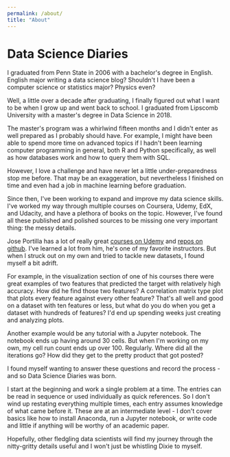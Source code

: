 ```yaml
---
permalink: /about/
title: "About"
---
```


# Data Science Diaries

I graduated from Penn State in 2006 with a bachelor's degree in English. English major writing a data science blog? Shouldn't I have been a computer science or statistics major? Physics even?

Well, a little over a decade after graduating, I finally figured out what I want to be when I grow up and went back to school. I graduated from Lipscomb University with a master's degree in Data Science in 2018.

The master's program was a whirlwind fifteen months and I didn't enter as well prepared as I probably should have. For example, I might have been able to spend more time on advanced topics if I hadn't been learning computer programming in general, both R and Python specifically, as well as how databases work and how to query them with SQL.

However, I love a challenge and have never let a little under-preparedness stop me before. That may be an exaggeration, but nevertheless I finished on time and even had a job in machine learning before graduation.

Since then, I've been working to expand and improve my data science skills. I've worked my way through multiple courses on Coursera, Udemy, EdX, and Udacity, and have a plethora of books on the topic. However, I've found all these published and polished sources to be missing one very important thing: the messy details.

Jose Portilla has a lot of really great [courses on Udemy](https://www.udemy.com/user/joseportilla/) and [repos on github](https://github.com/jmportilla). I've learned a lot from him, he's one of my favorite instructors. But when I struck out on my own and tried to tackle new datasets, I found myself a bit adrift.

For example, in the visualization section of one of his courses there were great examples of two features that predicted the target with relatively high accuracy. How did he find those two features? A correlation matrix type plot that plots every feature against every other feature? That's all well and good on a dataset with ten features or less, but what do you do when you get a dataset with hundreds of features? I'd end up spending weeks just creating and analyzing plots.

Another example would be any tutorial with a Jupyter notebook. The notebook ends up having around 30 cells. But when I'm working on my own, my cell run count ends up over 100. Regularly. Where did all the iterations go? How did they get to the pretty product that got posted?

I found myself wanting to answer these questions and record the process - and so Data Science Diaries was born.

I start at the beginning and work a single problem at a time. The entries can be read in sequence or used individually as quick references. So I don't wind up restating everything multiple times, each entry assumes knowledge of what came before it. These are at an intermediate level - I don't cover basics like how to install Anaconda, run a Jupyter notebook, or write code and little if anything will be worthy of an academic paper.
 
 Hopefully, other fledgling data scientists will find my journey through the nitty-gritty details useful and I won't just be whistling Dixie to myself.